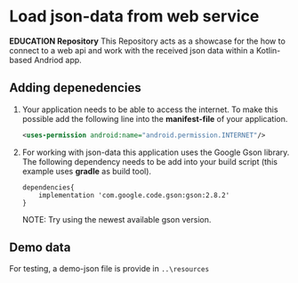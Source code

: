 # Load json-data from web service
**EDUCATION Repository**
This Repository acts as a showcase for the how to connect to a web api and work with the received json data within a Kotlin-based Andriod app.


## Adding depenedencies
1. Your application needs to be able to access the internet. To make this possible add the following line into the **manifest-file** of your application.
	```xml
	<uses-permission android:name="android.permission.INTERNET"/>
	```

2. For working with json-data this application uses the Google Gson library. The following dependency needs to be add into your build script (this example uses **gradle** as build tool).
	```
	dependencies{  
	    implementation 'com.google.code.gson:gson:2.8.2'  
	}
	```
	NOTE: Try using the newest available gson version.

## Demo data
For testing, a demo-json file is provide in 	```..\resources```

